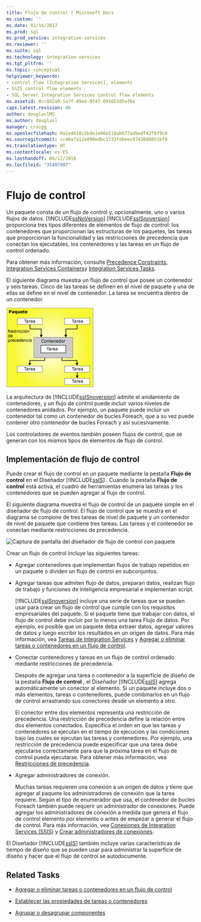 ```yaml
---
title: Flujo de control | Microsoft Docs
ms.custom: ''
ms.date: 03/14/2017
ms.prod: sql
ms.prod_service: integration-services
ms.reviewer: ''
ms.suite: sql
ms.technology: integration-services
ms.tgt_pltfrm: ''
ms.topic: conceptual
helpviewer_keywords:
- control flow [Integration Services], elements
- SSIS control flow elements
- SQL Server Integration Services control flow elements
ms.assetid: 0cc042a9-1a7f-49ed-9f47-091653d5ef6e
caps.latest.revision: 46
author: douglaslMS
ms.author: douglasl
manager: craigg
ms.openlocfilehash: 0a1e4010c5bde1e06e118ab677adbedf42f8f9c8
ms.sourcegitcommit: cc46afa12e890edbc1733febeec87438d6051bf9
ms.translationtype: HT
ms.contentlocale: es-ES
ms.lasthandoff: 06/12/2018
ms.locfileid: "35407997"
---
```

# <a name="control-flow"></a>Flujo de control
  Un paquete consta de un flujo de control y, opcionalmente, uno o varios flujos de datos. [!INCLUDE[ssNoVersion](../../includes/ssnoversion-md.md)] [!INCLUDE[ssISnoversion](../../includes/ssisnoversion-md.md)] proporciona tres tipos diferentes de elementos de flujo de control: los contenedores que proporcionan las estructuras de los paquetes, las tareas que proporcionan la funcionalidad y las restricciones de precedencia que conectan los ejecutables, los contenedores y las tareas en un flujo de control ordenado.  
  
 Para obtener más información, consulte [Precedence Constraints](../../integration-services/control-flow/precedence-constraints.md), [Integration Services Containers](../../integration-services/control-flow/integration-services-containers.md)y [Integration Services Tasks](../../integration-services/control-flow/integration-services-tasks.md).  
  
 El siguiente diagrama muestra un flujo de control que posee un contenedor y seis tareas. Cinco de las tareas se definen en el nivel de paquete y una de ellas se define en el nivel de contenedor. La tarea se encuentra dentro de un contenedor.  
  
 ![Flujo de control con seis tareas y un contenedor](../../integration-services/control-flow/media/ssis-controlflowelmt.gif "Control flow with six tasks and a container")  
  
 La arquitectura de [!INCLUDE[ssISnoversion](../../includes/ssisnoversion-md.md)] admite el anidamiento de contenedores, y un flujo de control puede incluir varios niveles de contenedores anidados. Por ejemplo, un paquete puede incluir un contenedor tal como un contenedor de bucles Foreach, que a su vez puede contener otro contenedor de bucles Foreach y así sucesivamente.  
  
 Los controladores de eventos también poseen flujos de control, que se generan con los mismos tipos de elementos de flujo de control.  
  
## <a name="control-flow-implementation"></a>Implementación de flujo de control  
 Puede crear el flujo de control en un paquete mediante la pestaña **Flujo de control** en el Diseñador [!INCLUDE[ssIS](../../includes/ssis-md.md)] . Cuando la pestaña **Flujo de control** está activa, el cuadro de herramientas enumera las tareas y los contenedores que se pueden agregar al flujo de control.  
  
 El siguiente diagrama muestra el flujo de control de un paquete simple en el diseñador de flujo de control. El flujo de control que se muestra en el diagrama se compone de tres tareas de nivel de paquete y un contenedor de nivel de paquete que contiene tres tareas. Las tareas y el contenedor se conectan mediante restricciones de precedencia.  
  
 ![Captura de pantalla del diseñador de flujo de control con paquete](../../integration-services/connection-manager/media/samplecontrolflow.gif "Screenshot of control flow designer with package")  
  
 Crear un flujo de control incluye las siguientes tareas:  
  
-   Agregar contenedores que implementan flujos de trabajo repetidos en un paquete o dividen un flujo de control en subconjuntos.  
  
-   Agregar tareas que admiten flujo de datos, preparan datos, realizan flujo de trabajo y funciones de inteligencia empresarial e implementan script.  
  
     [!INCLUDE[ssISnoversion](../../includes/ssisnoversion-md.md)] incluye una serie de tareas que se pueden usar para crear un flujo de control que cumple con los requisitos empresariales del paquete. Si el paquete tiene que trabajar con datos, el flujo de control debe incluir por lo menos una tarea Flujo de datos. Por ejemplo, es posible que un paquete deba extraer datos, agregar valores de datos y luego escribir los resultados en un origen de datos.  Para más información, vea [Tareas de Integration Services](../../integration-services/control-flow/integration-services-tasks.md) y [Agregar o eliminar tareas o contenedores en un flujo de control](../../integration-services/control-flow/add-or-delete-a-task-or-a-container-in-a-control-flow.md).  
  
-   Conectar contenedores y tareas en un flujo de control ordenado mediante restricciones de precedencia.  
  
     Después de agregar una tarea o contenedor a la superficie de diseño de la pestaña **Flujo de control** , el Diseñador [!INCLUDE[ssIS](../../includes/ssis-md.md)] agrega automáticamente un conector al elemento. Si un paquete incluye dos o más elementos, tareas o contenedores, puede combinarlos en un flujo de control arrastrando sus conectores desde un elemento a otro.  
  
     El conector entre dos elementos representa una restricción de precedencia. Una restricción de precedencia define la relación entre dos elementos conectados. Especifica el orden en que las tareas y contenedores se ejecutan en el tiempo de ejecución y las condiciones bajo las cuales se ejecutan las tareas y contenedores. Por ejemplo, una restricción de precedencia puede especificar que una tarea debe ejecutarse correctamente para que la próxima tarea en el flujo de control pueda ejecutarse. Para obtener más información, vea [Restricciones de precedencia](../../integration-services/control-flow/precedence-constraints.md).  
  
-   Agregar administradores de conexión.  
  
     Muchas tareas requieren una conexión a un origen de datos y tiene que agregar al paquete los administradores de conexión que la tarea requiere. Según el tipo de enumerador que usa, el contenedor de bucles Foreach también puede requerir un administrador de conexiones. Puede agregar los administradores de conexión a medida que genera el flujo de control elemento por elemento o antes de empezar a generar el flujo de control. Para más información, vea [Conexiones de Integration Services &#40;SSIS&#41;](../../integration-services/connection-manager/integration-services-ssis-connections.md) y [Crear administradores de conexiones](http://msdn.microsoft.com/library/6ca317b8-0061-4d9d-b830-ee8c21268345).  
  
 El Diseñador [!INCLUDE[ssIS](../../includes/ssis-md.md)] también incluye varias características de tiempo de diseño que se pueden usar para administrar la superficie de diseño y hacer que el flujo de control se autodocumente.  
  
## <a name="related-tasks"></a>Related Tasks  
  
-   [Agregar o eliminar tareas o contenedores en un flujo de control](../../integration-services/control-flow/add-or-delete-a-task-or-a-container-in-a-control-flow.md)  
  
-   [Establecer las propiedades de tareas o contenedores](http://msdn.microsoft.com/library/52d47ca4-fb8c-493d-8b2b-48bb269f859b)  
  
-   [Agrupar o desagrupar componentes](../../integration-services/group-or-ungroup-components.md)  
  
  
